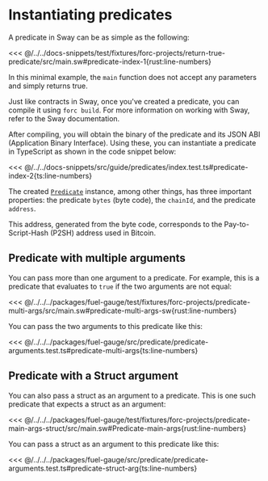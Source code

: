 # Instantiating predicates

A predicate in Sway can be as simple as the following:

<<< @/../../docs-snippets/test/fixtures/forc-projects/return-true-predicate/src/main.sw#predicate-index-1{rust:line-numbers}

In this minimal example, the `main` function does not accept any parameters and simply returns true.

Just like contracts in Sway, once you've created a predicate, you can compile it using `forc build`. For more information on working with Sway, refer to the <a :href="introUrl" target="_blank" rel="noreferrer">Sway documentation</a>.

After compiling, you will obtain the binary of the predicate and its JSON ABI (Application Binary Interface). Using these, you can instantiate a predicate in TypeScript as shown in the code snippet below:

<<< @/../../docs-snippets/src/guide/predicates/index.test.ts#predicate-index-2{ts:line-numbers}

The created [`Predicate`](../../api/Account/Predicate.md) instance, among other things, has three important properties: the predicate `bytes` (byte code), the `chainId`, and the predicate `address`.

This address, generated from the byte code, corresponds to the Pay-to-Script-Hash (P2SH) address used in Bitcoin.

## Predicate with multiple arguments

You can pass more than one argument to a predicate. For example, this is a predicate that evaluates to `true` if the two arguments are not equal:

<<< @/../../../packages/fuel-gauge/test/fixtures/forc-projects/predicate-multi-args/src/main.sw#predicate-multi-args-sw{rust:line-numbers}

You can pass the two arguments to this predicate like this:

<<< @/../../../packages/fuel-gauge/src/predicate/predicate-arguments.test.ts#predicate-multi-args{ts:line-numbers}

## Predicate with a Struct argument

You can also pass a struct as an argument to a predicate. This is one such predicate that expects a struct as an argument:

<<< @/../../../packages/fuel-gauge/test/fixtures/forc-projects/predicate-main-args-struct/src/main.sw#Predicate-main-args{rust:line-numbers}

You can pass a struct as an argument to this predicate like this:

<<< @/../../../packages/fuel-gauge/src/predicate/predicate-arguments.test.ts#predicate-struct-arg{ts:line-numbers}
